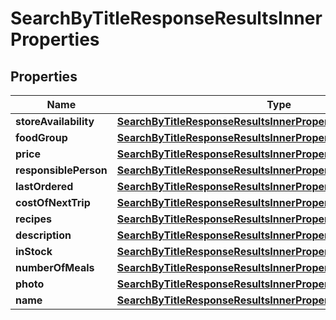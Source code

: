 

# SearchByTitleResponseResultsInnerProperties


## Properties

| Name | Type | Description | Notes |
|------------ | ------------- | ------------- | -------------|
|**storeAvailability** | [**SearchByTitleResponseResultsInnerPropertiesStoreAvailability**](SearchByTitleResponseResultsInnerPropertiesStoreAvailability.md) |  |  [optional] |
|**foodGroup** | [**SearchByTitleResponseResultsInnerPropertiesFoodGroup**](SearchByTitleResponseResultsInnerPropertiesFoodGroup.md) |  |  [optional] |
|**price** | [**SearchByTitleResponseResultsInnerPropertiesPrice**](SearchByTitleResponseResultsInnerPropertiesPrice.md) |  |  [optional] |
|**responsiblePerson** | [**SearchByTitleResponseResultsInnerPropertiesResponsiblePerson**](SearchByTitleResponseResultsInnerPropertiesResponsiblePerson.md) |  |  [optional] |
|**lastOrdered** | [**SearchByTitleResponseResultsInnerPropertiesLastOrdered**](SearchByTitleResponseResultsInnerPropertiesLastOrdered.md) |  |  [optional] |
|**costOfNextTrip** | [**SearchByTitleResponseResultsInnerPropertiesCostOfNextTrip**](SearchByTitleResponseResultsInnerPropertiesCostOfNextTrip.md) |  |  [optional] |
|**recipes** | [**SearchByTitleResponseResultsInnerPropertiesRecipes**](SearchByTitleResponseResultsInnerPropertiesRecipes.md) |  |  [optional] |
|**description** | [**SearchByTitleResponseResultsInnerPropertiesDescription**](SearchByTitleResponseResultsInnerPropertiesDescription.md) |  |  [optional] |
|**inStock** | [**SearchByTitleResponseResultsInnerPropertiesInStock**](SearchByTitleResponseResultsInnerPropertiesInStock.md) |  |  [optional] |
|**numberOfMeals** | [**SearchByTitleResponseResultsInnerPropertiesNumberOfMeals**](SearchByTitleResponseResultsInnerPropertiesNumberOfMeals.md) |  |  [optional] |
|**photo** | [**SearchByTitleResponseResultsInnerPropertiesPhoto**](SearchByTitleResponseResultsInnerPropertiesPhoto.md) |  |  [optional] |
|**name** | [**SearchByTitleResponseResultsInnerPropertiesName**](SearchByTitleResponseResultsInnerPropertiesName.md) |  |  [optional] |



